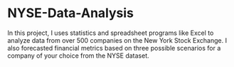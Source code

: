 # NYSE-Data-Analysis
In this project, I uses statistics and spreadsheet programs like Excel to analyze data from over 500 companies on the New York Stock Exchange. I also forecasted financial metrics based on three possible scenarios for a company of your choice from the NYSE dataset.
